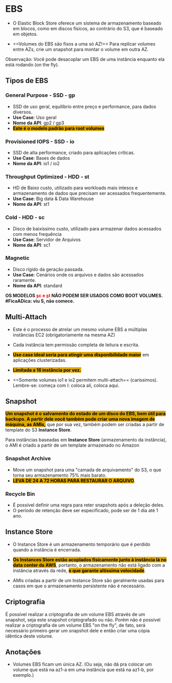 # EBS
- O Elastic Block Store oferece um sistema de armazenamento baseado em 
blocos, como em discos físicos, ao contrário do S3, que é baseado em objetos.

- ==Volumes do EBS são fixos a uma só AZ!== Para replicar volumes entre AZs,
crie um snapshot para montar o volume em outra AZ.

Observação: Você pode desacoplar um EBS de uma instância enquanto ela 
está rodando (on the fly).

## Tipos de EBS
### General Purpose - SSD - gp
- SSD de uso geral, equilíbrio entre preço e performance, para dados 
diversos.
- **Use Case**: Uso geral
- **Nome da API**: gp2 / gp3
- <span style="background-color: #e0a800; color: black;font-weight:bold">Este é o modelo padrão para root volumes</span>

### Provisioned IOPS - SSD - io
- SSD de alta performance, criado para aplicações críticas.
- **Use Case**: Bases de dados
- **Nome da API**: io1 / io2

### Throughput Optimized - HDD - st
- HD de Baixo custo, utilizado para workloads mais intesos e armazenamento de dados que precisam ser acessados frequentemente.
- **Use Case**: Big data & Data Warehouse
- **Nome da API**: st1

### Cold - HDD - sc 
- Disco de baixíssimo custo, utilizado para armazenar dados acessados com menos frequência
- **Use Case**: Servidor de Arquivos
- **Nome da API**: sc1


### Magnetic
- Disco rígido da geração passada.
- **Use Case**: Cenários onde os arquivos e dados são acessados raramente.
- **Nome da API**: standard

**OS MODELOS <span style="color:red "><ins>s</ins>c e <ins>s</ins>t</span> NÃO PODEM SER USADOS COMO BOOT VOLUMES. 
#FicaADica: viu S, não comece.**

## Multi-Attach
- Este é o processo de atrelar um mesmo volume EBS a múltiplas instâncias EC2 (obrigatoriamente na mesma AZ)

- Cada instância tem permissão completa de leitura e escrita.

- <span style="background-color: #e0a800; color: black;font-weight:bold">Use case ideal seria para atingir uma disponibilidade maior</span> em aplicações clusterizadas.

- <span style="background-color: #e0a800; color: black;font-weight:bold">Limitada a 16 instância por vez.</span>

- ==Somente volumes io1 e io2 permitem multi-attach== (caríssimos). Lembre-se: começa com I: coloca ali, coloca aqui.

## Snapshot
<span style="background-color: #e0a800; color: black;font-weight:bold"> Um snapshot é o salvamento do estado de um disco do EBS, bem útil para backups. A partir dele você também pode criar uma nova imagem de máquina, as AMIs,</span> que por sua vez, também podem ser criadas a partir de template do S3 **Instance Store**.

Para instâncias baseadas em **Instance Store** (armazenamento da 
instância), o AMI é criado a partir de um template armazenado no Amazon

### Snapshot Archive
- Move um snapshot para uma "camada de arquivamento" do S3, o que torna seu armazenamento 75% mais barato.
- <span style="background-color: #e0a800; color: black;font-weight:bold">LEVA DE 24 A 72 HORAS PARA RESTAURAR O ARQUIVO</span>.

### Recycle Bin
- É possível definir uma regra para reter snapshots após a deleção deles.
- O período de retenção deve ser especificado, pode ser de 1 dia até 1 ano.

## Instance Store
- O Instance Store é um armazenamento temporário que é perdido quando a instância é encerrada. 

- <span style="background-color: #e0a800; color: black;font-weight:bold">Os Instances Store estão acoplados físicamente junto à instância lá no data center da AWS</span>, portanto, o armazenamento não está ligado com a instância através da rede, <span style="background-color: #e0a800; color: black;font-weight:bold">o que garante altíssima velocidade</span>.

- AMIs criadas a partir de um Instance Store são geralmente usadas para casos em que o armazenamento persistente não é necessário.

## Criptografia
É possível realizar a criptografia de um volume EBS através de um snapshot, seja este snapshot criptografado ou não. Porém não é possível realizar a criptografia de um volume EBS "on the fly", de fato, será necessário primeiro gerar um snapshot dele e então criar uma cópia idêntica deste volume.

## Anotações

- Volumes EBS ficam um única AZ. (Ou seja, não dá pra colocar um volume que está na az1-a em uma instância que está na az1-b, por exemplo.)